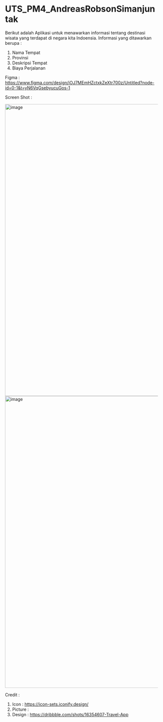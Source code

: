 ﻿# UTS_PM4_AndreasRobsonSimanjuntak
Berikut adalah Aplikasi untuk menawarkan informasi tentang destinasi wisata yang terdapat di negara kita Indoensia.
Informasi yang ditawarkan berupa : 
1. Nama Tempat
2. Provinsi
3. Deskripsi Tempat
4. Biaya Perjalanan

Figma : https://www.figma.com/design/iOJ7MEmHZctxkZeXtr700z/Untitled?node-id=0-1&t=yN6VqGsebyucuGos-1

Screen Shot : 

<img width="960" alt="image" src="https://github.com/andreasrs00/UTS_PM4_AndreasRobson/HomePage.png">
<img width="960" alt="image" src="https://github.com/andreasrs00/UTS_PM4_AndreasRobson/kelimutuPage.png">

Credit :
1. Icon : https://icon-sets.iconify.design/
2. Picture : 
3. Design : https://dribbble.com/shots/16354607-Travel-App

